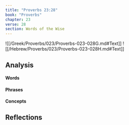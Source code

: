 ```yaml
---
title: "Proverbs 23:28"
book: "Proverbs"
chapter: 23
verse: 28
section: Words of the Wise
---
```

![[/Greek/Proverbs/023/Proverbs-023-028G.md#Text]]
![[/Hebrew/Proverbs/023/Proverbs-023-028H.md#Text]]

## Analysis

#### Words

#### Phrases

#### Concepts

## Reflections
